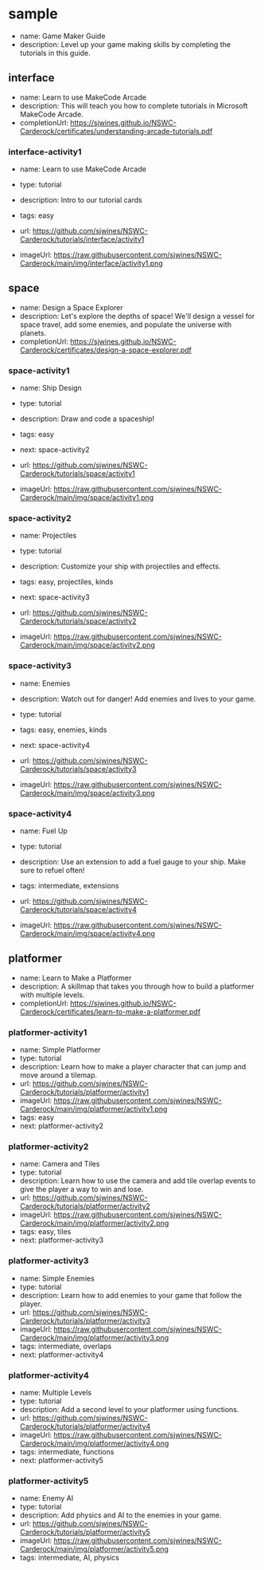 # sample
* name: Game Maker Guide
* description: Level up your game making skills by completing the tutorials in this guide.

## interface
* name: Learn to use MakeCode Arcade
* description: This will teach you how to complete tutorials in Microsoft MakeCode Arcade.
* completionUrl: https://sjwines.github.io/NSWC-Carderock/certificates/understanding-arcade-tutorials.pdf

### interface-activity1

* name: Learn to use MakeCode Arcade
* type: tutorial
* description: Intro to our tutorial cards
* tags: easy

* url: https://github.com/sjwines/NSWC-Carderock/tutorials/interface/activity1 
* imageUrl: https://raw.githubusercontent.com/sjwines/NSWC-Carderock/main/img/interface/activity1.png

## space
* name: Design a Space Explorer
* description: Let's explore the depths of space! We'll design a vessel for space travel, add some enemies, and populate the universe with planets.
* completionUrl: https://sjwines.github.io/NSWC-Carderock/certificates/design-a-space-explorer.pdf

### space-activity1

* name: Ship Design
* type: tutorial
* description: Draw and code a spaceship!
* tags: easy
* next: space-activity2

* url: https://github.com/sjwines/NSWC-Carderock/tutorials/space/activity1
* imageUrl: https://raw.githubusercontent.com/sjwines/NSWC-Carderock/main/img/space/activity1.png

### space-activity2

* name: Projectiles
* type: tutorial
* description: Customize your ship with projectiles and effects.
* tags: easy, projectiles, kinds
* next: space-activity3

* url: https://github.com/sjwines/NSWC-Carderock/tutorials/space/activity2
* imageUrl: https://raw.githubusercontent.com/sjwines/NSWC-Carderock/main/img/space/activity2.png

### space-activity3

* name: Enemies
* description: Watch out for danger! Add enemies and lives to your game.
* type: tutorial
* tags: easy, enemies, kinds
* next: space-activity4

* url: https://github.com/sjwines/NSWC-Carderock/tutorials/space/activity3
* imageUrl: https://raw.githubusercontent.com/sjwines/NSWC-Carderock/main/img/space/activity3.png

### space-activity4

* name: Fuel Up
* type: tutorial
* description: Use an extension to add a fuel gauge to your ship. Make sure to refuel often!
* tags: intermediate, extensions


* url: https://github.com/sjwines/NSWC-Carderock/tutorials/space/activity4
* imageUrl: https://raw.githubusercontent.com/sjwines/NSWC-Carderock/main/img/space/activity4.png



## platformer
* name: Learn to Make a Platformer
* description: A skillmap that takes you through how to build a platformer with multiple levels.
* completionUrl: https://sjwines.github.io/NSWC-Carderock/certificates/learn-to-make-a-platformer.pdf

### platformer-activity1

* name: Simple Platformer
* type: tutorial
* description: Learn how to make a player character that can jump and move around a tilemap.
* url: https://github.com/sjwines/NSWC-Carderock/tutorials/platformer/activity1
* imageUrl: https://raw.githubusercontent.com/sjwines/NSWC-Carderock/main/img/platformer/activity1.png
* tags: easy
* next: platformer-activity2

### platformer-activity2

* name: Camera and Tiles
* type: tutorial
* description: Learn how to use the camera and add tile overlap events to give the player a way to win and lose.
* url: https://github.com/sjwines/NSWC-Carderock/tutorials/platformer/activity2
* imageUrl: https://raw.githubusercontent.com/sjwines/NSWC-Carderock/main/img/platformer/activity2.png
* tags: easy, tiles
* next: platformer-activity3

### platformer-activity3

* name: Simple Enemies
* type: tutorial
* description: Learn how to add enemies to your game that follow the player.
* url: https://github.com/sjwines/NSWC-Carderock/tutorials/platformer/activity3
* imageUrl: https://raw.githubusercontent.com/sjwines/NSWC-Carderock/main/img/platformer/activity3.png
* tags: intermediate, overlaps
* next: platformer-activity4

### platformer-activity4

* name: Multiple Levels
* type: tutorial
* description: Add a second level to your platformer using functions.
* url: https://github.com/sjwines/NSWC-Carderock/tutorials/platformer/activity4
* imageUrl: https://raw.githubusercontent.com/sjwines/NSWC-Carderock/main/img/platformer/activity4.png
* tags: intermediate, functions
* next: platformer-activity5

### platformer-activity5

* name: Enemy AI
* type: tutorial
* description: Add physics and AI to the enemies in your game.
* url: https://github.com/sjwines/NSWC-Carderock/tutorials/platformer/activity5
* imageUrl: https://raw.githubusercontent.com/sjwines/NSWC-Carderock/main/img/platformer/activity5.png
* tags: intermediate, AI, physics
